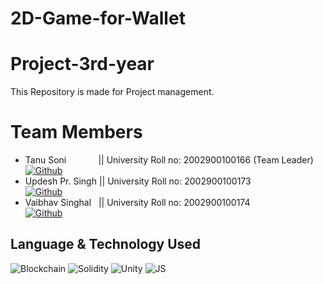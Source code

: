 # 2D-Game-for-Wallet
# Project-3rd-year
This Repository is made for Project management.

# Team Members
- Tanu Soni &nbsp;&nbsp;&nbsp;&nbsp;&nbsp;&nbsp;&nbsp;&nbsp;&nbsp;&nbsp;&nbsp;&nbsp;|| University Roll no: 2002900100166 (Team Leader) &nbsp;[![Github](https://img.shields.io/badge/GitHub-100000?style=for-the-badge&logo=github&logoColor=white)](https://github.com/tanus786)
- Updesh Pr. Singh || University Roll no: 2002900100173 &nbsp;&nbsp;&nbsp;&nbsp;&nbsp;&nbsp;&nbsp;&nbsp;&nbsp;&nbsp;&nbsp;&nbsp;&nbsp;&nbsp;&nbsp;&nbsp;&nbsp;&nbsp;&nbsp;&nbsp;&nbsp;&nbsp;&nbsp;&nbsp;[![Github](https://img.shields.io/badge/GitHub-100000?style=for-the-badge&logo=github&logoColor=white)](https://github.com/updesh126)
- Vaibhav Singhal  &nbsp;&nbsp;|| University Roll no: 2002900100174 &nbsp;&nbsp;&nbsp;&nbsp;&nbsp;&nbsp;&nbsp;&nbsp;&nbsp;&nbsp;&nbsp;&nbsp;&nbsp;&nbsp;&nbsp;&nbsp;&nbsp;&nbsp;&nbsp;&nbsp;&nbsp;&nbsp;&nbsp;&nbsp;[![Github](https://img.shields.io/badge/GitHub-100000?style=for-the-badge&logo=github&logoColor=white)]()

## Language & Technology Used
![Blockchain](https://img.shields.io/badge/Blockchain-2F3134?style=for-the-badge&logo=hyperledger&logoColor=white)
![Solidity](https://img.shields.io/badge/Solidity-e6e6e6?style=for-the-badge&logo=solidity&logoColor=black)
![Unity](https://img.shields.io/badge/Unity-FFD43B?style=for-the-badge&logo=unity&logoColor=blue)
![JS](https://img.shields.io/badge/JavaScript-323330?style=for-the-badge&logo=javascript&logoColor=F7DF1E)

